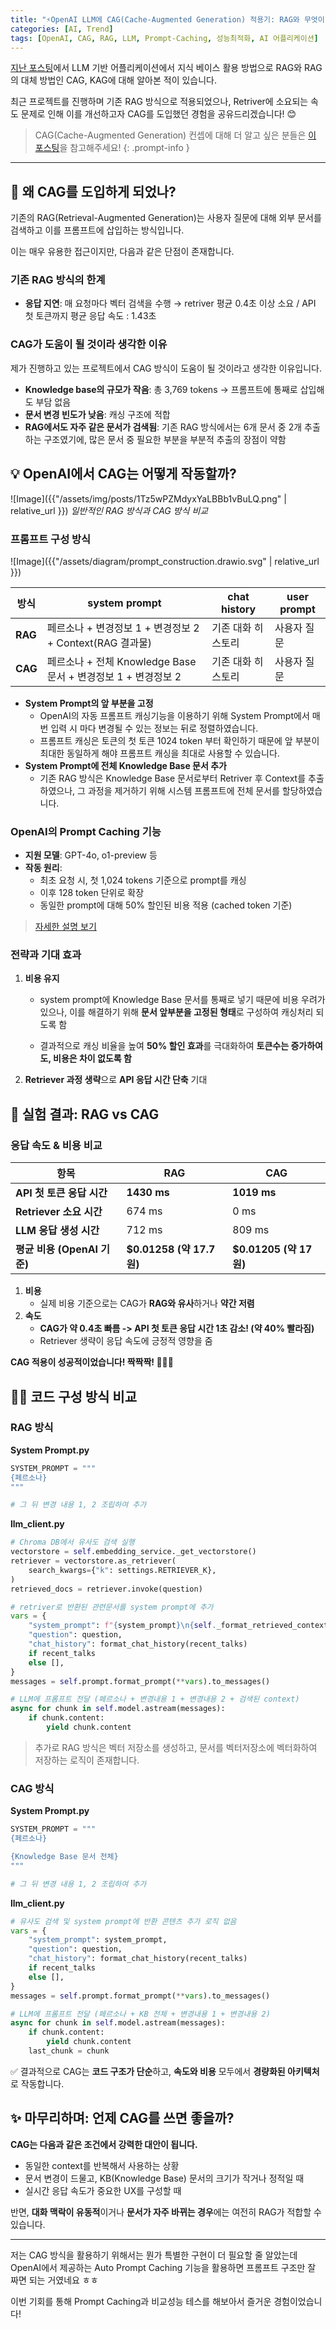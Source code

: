 ```yaml
---
title: "⚡OpenAI LLM에 CAG(Cache-Augmented Generation) 적용기: RAG와 무엇이 달랐을까?"
categories: [AI, Trend]
tags: [OpenAI, CAG, RAG, LLM, Prompt-Caching, 성능최적화, AI 어플리케이션]
---
```

[지난 포스팅](https://papooo-dev.github.io/posts/CAG_vs_KAG/)에서 LLM 기반 어플리케이션에서 지식 베이스 활용 방법으로 RAG와 RAG의 대체 방법인 CAG, KAG에 대해 알아본 적이 있습니다.

최근 프로젝트를 진행하며 기존 RAG 방식으로 적용되었으나, Retriver에 소요되는 속도 문제로 인해 이를 개선하고자 CAG를 도입했던 경험을 공유드리겠습니다! 😊

<!-- prettier-ignore -->
> CAG(Cache-Augmented Generation) 컨셉에 대해 더 알고 싶은 분들은 [이 포스팅](https://papooo-dev.github.io/posts/CAG_vs_KAG/#1-cagcache-augmented-generation%EC%9D%98-%ED%95%B5%EC%8B%AC-%EA%B0%9C%EB%85%90)을 참고해주세요!
{: .prompt-info }

---

## 📌 **왜 CAG를 도입하게 되었나?**

기존의 RAG(Retrieval-Augmented Generation)는 사용자 질문에 대해 외부 문서를 검색하고 이를 프롬프트에 삽입하는 방식입니다.

이는 매우 유용한 접근이지만, 다음과 같은 단점이 존재합니다.

### 기존 RAG 방식의 한계
- **응답 지연**: 매 요청마다 벡터 검색을 수행 → retriver 평균 0.4초 이상 소요 / API 첫 토큰까지 평균 응답 속도 : 1.43초

### CAG가 도움이 될 것이라 생각한 이유

제가 진행하고 있는 프로젝트에서 CAG 방식이 도움이 될 것이라고 생각한 이유입니다.

- **Knowledge base의 규모가 작음**: 총 3,769 tokens → 프롬프트에 통째로 삽입해도 부담 없음
- **문서 변경 빈도가 낮음**: 캐싱 구조에 적합
- **RAG에서도 자주 같은 문서가 검색됨**: 기존 RAG 방식에서는 6개 문서 중 2개 추출하는 구조였기에, 많은 문서 중 필요한 부분을 부분적 추출의 장점이 약함




## **💡 OpenAI에서 CAG는 어떻게 작동할까?**

![Image]({{"/assets/img/posts/1Tz5wPZMdyxYaLBBb1vBuLQ.png" | relative_url }})
_일반적인 RAG 방식과 CAG 방식 비교_


### 프롬프트 구성 방식

![Image]({{"/assets/diagram/prompt_construction.drawio.svg" | relative_url }})

| 방식    | system prompt                                                | chat history       | user prompt |
| ------- | ------------------------------------------------------------ | ------------------ | ----------- |
| **RAG** | 페르소나 + 변경정보 1 + 변경정보 2 + Context(RAG 결과물)     | 기존 대화 히스토리 | 사용자 질문 |
| **CAG** | 페르소나 + 전체 Knowledge Base 문서 + 변경정보 1 + 변경정보 2 | 기존 대화 히스토리 | 사용자 질문 |

- **System Prompt의 앞 부분을 고정**
  - OpenAI의 자동 프롬프트 캐싱기능을 이용하기 위해 System Prompt에서 매번 입력 시 마다 변경될 수 있는 정보는 뒤로 정렬하였습니다.
  - 프롬프트 캐싱은 토큰의 첫 토큰 1024 token 부터 확인하기 때문에 앞 부분이 최대한 동일하게 해야 프롬프트 캐싱을 최대로 사용할 수 있습니다.
- **System Prompt에 전체 Knowledge Base 문서 추가**
  - 기존 RAG 방식은 Knowledge Base 문서로부터 Retriver 후 Context를 추출하였으나, 그 과정을 제거하기 위해 시스템 프롬프트에 전체 문서를 할당하였습니다.


### OpenAI의 Prompt Caching 기능

- **지원 모델**: GPT-4o, o1-preview 등
- **작동 원리**:
  - 최초 요청 시, 첫 1,024 tokens 기준으로 prompt를 캐싱
  - 이후 128 token 단위로 확장
  - 동일한 prompt에 대해 50% 할인된 비용 적용 (cached token 기준)

>  [자세한 설명 보기](https://openai.com/index/api-prompt-caching/?utm_source=chatgpt.com)

### 전략과 기대 효과

1. **비용 유지**

   - system prompt에  Knowledge Base  문서를 통째로 넣기 때문에 비용 우려가 있으나, 이를 해결하기 위해 **문서 앞부분을 고정된 형태**로 구성하여 캐싱처리 되도록 함

   - 결과적으로 캐싱 비율을 높여 **50% 할인 효과**를 극대화하여 **토큰수는 증가하여도, 비용은 차이 없도록 함**

2. **Retriever 과정 생략**으로 **API 응답 시간 단축** 기대



## **🔬 실험 결과: RAG vs CAG**

### 응답 속도 & 비용 비교

| 항목                        | RAG                      | CAG                    |
| --------------------------- | ------------------------ | ---------------------- |
| **API 첫 토큰 응답 시간**   | **1430 ms**              | **1019 ms**            |
| **Retriever 소요 시간**     | 674 ms                   | 0 ms                   |
| **LLM 응답 생성 시간**      | 712 ms                   | 809 ms                 |
| **평균 비용 (OpenAI 기준)** | **$0.01258 (약 17.7원)** | **$0.01205 (약 17원)** |

1. **비용**
   - 실제 비용 기준으로는 CAG가 **RAG와 유사**하거나 **약간 저렴**
2. **속도**
   - **CAG가 약 0.4초 빠름 -> API 첫 토큰 응답 시간 1초 감소! (약 40% 빨라짐)**
   - Retriever 생략이 응답 속도에 긍정적 영향을 줌



**CAG 적용이 성공적이었습니다! 짝짝짝! 👏👏👏**



## **🧑‍💻 코드 구성 방식 비교**

### RAG 방식

**System Prompt.py**

```python
SYSTEM_PROMPT = """
{페르소나}
"""

# 그 뒤 변경 내용 1, 2 조립하여 추가
```



**llm_client.py**

```python
# Chroma DB에서 유사도 검색 실행
vectorstore = self.embedding_service._get_vectorstore()
retriever = vectorstore.as_retriever(
    search_kwargs={"k": settings.RETRIEVER_K},
)   
retrieved_docs = retriever.invoke(question)

# retriver로 반환된 관련문서를 system prompt에 추가
vars = {
    "system_prompt": f"{system_prompt}\n{self._format_retrieved_context(retrieved_docs)}",
    "question": question,
    "chat_history": format_chat_history(recent_talks)
    if recent_talks
    else [],
}
messages = self.prompt.format_prompt(**vars).to_messages()

# LLM에 프롬프트 전달 (페르소나 + 변경내용 1 + 변경내용 2 + 검색된 context)
async for chunk in self.model.astream(messages):
    if chunk.content:
        yield chunk.content
```

> 추가로 RAG 방식은 벡터 저장소를 생성하고, 문서를 벡터저장소에 벡터화하여 저장하는 로직이 존재합니다.



### CAG 방식

**System Prompt.py**

```python
SYSTEM_PROMPT = """
{페르소나}

{Knowledge Base 문서 전체}
"""

# 그 뒤 변경 내용 1, 2 조립하여 추가
```



**llm_client.py**

```python
# 유사도 검색 및 system prompt에 반환 콘텐츠 추가 로직 없음
vars = {
    "system_prompt": system_prompt,
    "question": question,
    "chat_history": format_chat_history(recent_talks)
    if recent_talks
    else [],
}
messages = self.prompt.format_prompt(**vars).to_messages()

# LLM에 프롬프트 전달 (페르소나 + KB 전체 + 변경내용 1 + 변경내용 2)
async for chunk in self.model.astream(messages):
    if chunk.content:
        yield chunk.content
    last_chunk = chunk
```



✅ 결과적으로 CAG는 **코드 구조가 단순**하고, **속도와 비용** 모두에서 **경량화된 아키텍처**로 작동합니다.



## ✨ 마무리하며: 언제 CAG를 쓰면 좋을까?

**CAG는 다음과 같은 조건에서 강력한 대안이 됩니다.**

- 동일한 context를 반복해서 사용하는 상황
- 문서 변경이 드물고, KB(Knowledge Base) 문서의 크기가 작거나 정적일 때
- 실시간 응답 속도가 중요한 UX를 구성할 때

반면, **대화 맥락이 유동적**이거나 **문서가 자주 바뀌는 경우**에는 여전히 RAG가 적합할 수 있습니다.



---

저는 CAG 방식을 활용하기 위해서는 뭔가 특별한 구현이 더 필요할 줄 알았는데 OpenAI에서 제공하는 Auto Prompt Caching 기능을 활용하면 프롬프트 구조만 잘 짜면 되는 거였네요 ㅎㅎ

이번 기회를 통해 Prompt Caching과 비교성능 테스를 해보아서 즐거운 경험이었습니다!
